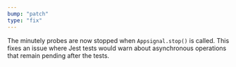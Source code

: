```yaml
---
bump: "patch"
type: "fix"
---
```


The minutely probes are now stopped when `Appsignal.stop()` is called. This fixes an issue where Jest tests would warn about asynchronous operations that remain pending after the tests.
